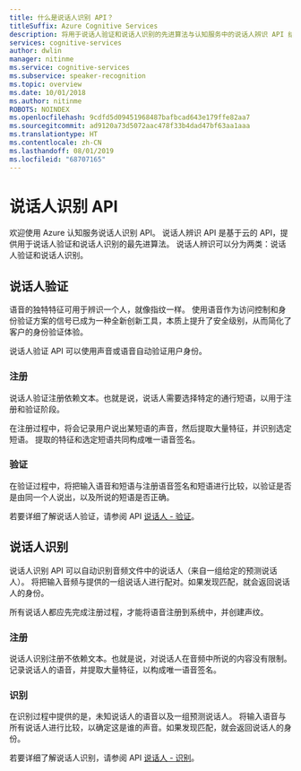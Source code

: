 ```yaml
---
title: 什么是说话人识别 API？
titleSuffix: Azure Cognitive Services
description: 将用于说话人验证和说话人识别的先进算法与认知服务中的说话人辨识 API 结合使用。
services: cognitive-services
author: dwlin
manager: nitinme
ms.service: cognitive-services
ms.subservice: speaker-recognition
ms.topic: overview
ms.date: 10/01/2018
ms.author: nitinme
ROBOTS: NOINDEX
ms.openlocfilehash: 9cdfd5d09451968487bafbcad643e179ffe82aa7
ms.sourcegitcommit: ad9120a73d5072aac478f33b4dad47bf63aa1aaa
ms.translationtype: HT
ms.contentlocale: zh-CN
ms.lasthandoff: 08/01/2019
ms.locfileid: "68707165"
---
```

# <a name="speaker-recognition-api"></a>说话人识别 API

欢迎使用 Azure 认知服务说话人识别 API。 说话人辨识 API 是基于云的 API，提供用于说话人验证和说话人识别的最先进算法。 说话人辨识可以分为两类：说话人验证和说话人识别。


## <a name="speaker-verification"></a>说话人验证

语音的独特特征可用于辨识一个人，就像指纹一样。  使用语音作为访问控制和身份验证方案的信号已成为一种全新创新工具，本质上提升了安全级别，从而简化了客户的身份验证体验。

说话人验证 API 可以使用声音或语音自动验证用户身份。

### <a name="enrollment"></a>注册

说话人验证注册依赖文本。也就是说，说话人需要选择特定的通行短语，以用于注册和验证阶段。

在注册过程中，将会记录用户说出某短语的声音，然后提取大量特征，并识别选定短语。 提取的特征和选定短语共同构成唯一语音签名。

### <a name="verification"></a>验证

在验证过程中，将把输入语音和短语与注册语音签名和短语进行比较，以验证是否是由同一个人说出，以及所说的短语是否正确。

若要详细了解说话人验证，请参阅 API [说话人 - 验证](https://westus.dev.cognitive.microsoft.com/docs/services/563309b6778daf02acc0a508/operations/563309b7778daf06340c9652)。

## <a name="speaker-identification"></a>说话人识别

说话人识别 API 可以自动识别音频文件中的说话人（来自一组给定的预测说话人）。 将把输入音频与提供的一组说话人进行配对。如果发现匹配，就会返回说话人的身份。

所有说话人都应先完成注册过程，才能将语音注册到系统中，并创建声纹。


### <a name="enrollment"></a>注册

说话人识别注册不依赖文本。也就是说，对说话人在音频中所说的内容没有限制。 记录说话人的语音，并提取大量特征，以构成唯一语音签名。


### <a name="recognition"></a>识别

在识别过程中提供的是，未知说话人的语音以及一组预测说话人。 将输入语音与所有说话人进行比较，以确定这是谁的声音。如果发现匹配，就会返回说话人的身份。

若要详细了解说话人识别，请参阅 API [说话人 - 识别](https://westus.dev.cognitive.microsoft.com/docs/services/563309b6778daf02acc0a508/operations/5645c068e597ed22ec38f42e)。
